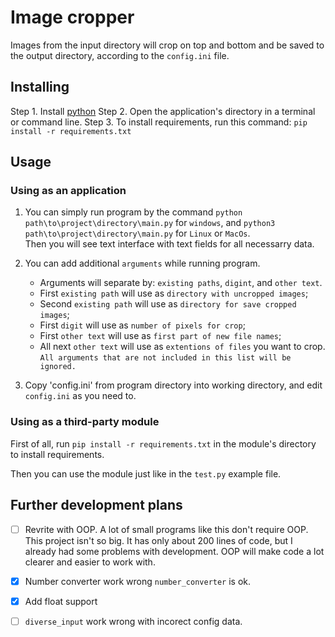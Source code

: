# Image cropper

Images from the input directory will crop on top and bottom and be saved to
the output directory, according to the `config.ini` file.

## Installing

Step 1. Install [python](python.org)
Step 2. Open the application's directory in a terminal or command line.
Step 3. To install requirements, run this command: `pip install -r requirements.txt`

## Usage

### Using as an application

1. You can simply run program by the command `python path\to\project\directory\main.py` for `windows`,
        and `python3 path\to\project\directory\main.py` for `Linux` or `MacOs`.<br>
        Then you will see text interface with text fields for all necessarry data.

2. You can add additional `arguments` while running program.<br>
   - Arguments will separate by: `existing paths`, `digint`, and `other text`.<br>
   - First `existing path` will use as `directory with uncropped images`;<br>
   - Second `existing path` will use as `directory for save cropped images`;<br>
   - First `digit` will use as `number of pixels for crop`;<br>
   - First `other text` will use as `first part of new file names`;<br>
   - All next `other text` will use as `extentions of files` you want to crop.<br>
   `All arguments that are not included in this list will be ignored.`<br>

3. Copy 'config.ini' from program directory into working directory,
        and edit `config.ini` as you need to.

### Using as a third-party module

First of all, run `pip install -r requirements.txt` in the module's directory to install requirements.

Then you can use the module just like in the `test.py` example file.

## Further development plans

 - [ ] Revrite with OOP.
A lot of small programs like this don't require OOP.
This project isn't so big. It has only about 200 lines of code, but I already had some problems with development.
OOP will make code a lot clearer and easier to work with.

 - [x] Number converter work wrong
`number_converter` is ok.
 - [x] Add float support
 - [ ] `diverse_input` work wrong with incorect config data.